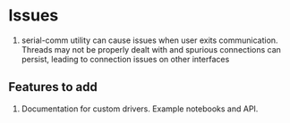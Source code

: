 # Issues 

1. serial-comm utility can cause issues when user exits communication. Threads may not be properly dealt with and spurious connections can persist, leading to connection issues on other interfaces 


## Features to add 
1. Documentation for custom drivers. Example notebooks and API. 